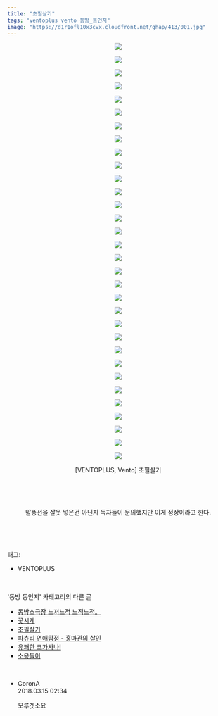 ```yaml
---
title: "초필살기"
tags: "ventoplus vento 동방_동인지"
image: "https://d1r1ofl10x3cvx.cloudfront.net/ghap/413/001.jpg"
---
```

<div class="article">
<p style="text-align: center; clear: none; float: none;"><img src="{{ site.imgserver7 }}/ghap/413/001.jpg"/></p>
<p style="text-align: center; clear: none; float: none;"><img src="{{ site.imgserver7 }}/ghap/413/002.jpg"/></p>
<p style="text-align: center; clear: none; float: none;"><img src="{{ site.imgserver7 }}/ghap/413/003.jpg"/></p>
<p style="text-align: center; clear: none; float: none;"><img src="{{ site.imgserver7 }}/ghap/413/004.jpg"/></p>
<p style="text-align: center; clear: none; float: none;"><img src="{{ site.imgserver7 }}/ghap/413/005.jpg"/></p>
<p style="text-align: center; clear: none; float: none;"><img src="{{ site.imgserver7 }}/ghap/413/006.jpg"/></p>
<p style="text-align: center; clear: none; float: none;"><img src="{{ site.imgserver7 }}/ghap/413/007.jpg"/></p>
<p style="text-align: center; clear: none; float: none;"><img src="{{ site.imgserver7 }}/ghap/413/008.jpg"/></p>
<p style="text-align: center; clear: none; float: none;"><img src="{{ site.imgserver7 }}/ghap/413/009.jpg"/></p>
<p style="text-align: center; clear: none; float: none;"><img src="{{ site.imgserver7 }}/ghap/413/010.jpg"/></p>
<p style="text-align: center; clear: none; float: none;"><img src="{{ site.imgserver7 }}/ghap/413/011.jpg"/></p>
<p style="text-align: center; clear: none; float: none;"><img src="{{ site.imgserver7 }}/ghap/413/012.jpg"/></p>
<p style="text-align: center; clear: none; float: none;"><img src="{{ site.imgserver7 }}/ghap/413/013.jpg"/></p>
<p style="text-align: center; clear: none; float: none;"><img src="{{ site.imgserver7 }}/ghap/413/014.jpg"/></p>
<p style="text-align: center; clear: none; float: none;"><img src="{{ site.imgserver7 }}/ghap/413/015.jpg"/></p>
<p style="text-align: center; clear: none; float: none;"><img src="{{ site.imgserver7 }}/ghap/413/016.jpg"/></p>
<p style="text-align: center; clear: none; float: none;"><img src="{{ site.imgserver7 }}/ghap/413/017.jpg"/></p>
<p style="text-align: center; clear: none; float: none;"><img src="{{ site.imgserver7 }}/ghap/413/018.jpg"/></p>
<p style="text-align: center; clear: none; float: none;"><img src="{{ site.imgserver7 }}/ghap/413/019.jpg"/></p>
<p style="text-align: center; clear: none; float: none;"><img src="{{ site.imgserver7 }}/ghap/413/020.jpg"/></p>
<p style="text-align: center; clear: none; float: none;"><img src="{{ site.imgserver7 }}/ghap/413/021.jpg"/></p>
<p style="text-align: center; clear: none; float: none;"><img src="{{ site.imgserver7 }}/ghap/413/022.jpg"/></p>
<p style="text-align: center; clear: none; float: none;"><img src="{{ site.imgserver7 }}/ghap/413/023.jpg"/></p>
<p style="text-align: center; clear: none; float: none;"><img src="{{ site.imgserver7 }}/ghap/413/024.jpg"/></p>
<p style="text-align: center; clear: none; float: none;"><img src="{{ site.imgserver7 }}/ghap/413/025.jpg"/></p>
<p style="text-align: center; clear: none; float: none;"><img src="{{ site.imgserver7 }}/ghap/413/026.jpg"/></p>
<p style="text-align: center; clear: none; float: none;"><img src="{{ site.imgserver7 }}/ghap/413/027.jpg"/></p>
<p style="text-align: center; clear: none; float: none;"><img src="{{ site.imgserver7 }}/ghap/413/028.jpg"/></p>
<p style="text-align: center; clear: none; float: none;"><img src="{{ site.imgserver7 }}/ghap/413/029.jpg"/></p>
<p style="text-align: center; clear: none; float: none;"><img src="{{ site.imgserver7 }}/ghap/413/030.jpg"/></p>
<p style="text-align: center; clear: none; float: none;"><img src="{{ site.imgserver7 }}/ghap/413/031.jpg"/></p>
<p style="text-align: center; clear: none; float: none;"><img src="{{ site.imgserver7 }}/ghap/413/032.jpg"/></p>
<p style="text-align: center; clear: none; float: none;">[VENTOPLUS, Vento] 초필살기</p>
<p style="text-align: center; clear: none; float: none;"><br/></p>
<p style="text-align: center; clear: none; float: none;"><br/></p>
<p style="text-align: center; clear: none; float: none;">말풍선을 잘못 넣은건 아닌지 독자들이 문의했지만 이게 정상이라고 한다.</p>
<p><br/></p>
</div><br/>
<div class="tagTrail">
<p>태그: </p>
<ul>
<li>VENTOPLUS</li>
</ul>
</div><br/>
<div class="another">
<p>'동방 동인지' 카테고리의 다른 글</p>
<ul>
<li><a href="/ghap_416">동방소극장 느저느적 느적느적。</a></li>
<li><a href="/ghap_415">꽃시계</a></li>
<li><a href="/ghap_413">초필살기</a></li>
<li><a href="/ghap_412">파츄리 연애탐정 - 홍마관의 살인</a></li>
<li><a href="/ghap_411">유쾌한 코가사나!</a></li>
<li><a href="/ghap_410">소용돌이</a></li>
</ul>
</div><br/>
<div class="cb_module cb_fluid">
<div class="cb_wrt cb_profile">
<div class="comment">
<ul>
<li class="cb_thumb_off" id="comment15219573">
<div class="cb_comment_area">
<div class="cb_info_area">
<div class="cb_section">
<span class="cb_nick_name">CoronA</span>
</div>
<div class="cb_section">
<span class="cb_date">2018.03.15 02:34 </span>
</div>
</div>
<div class="cb_dsc_comment">
<p class="cb_dsc">
											모루겟소요
										</p>
</div>
</div></li>
</ul>
</div>
</div><!-- commentList close -->
</div><br/>

